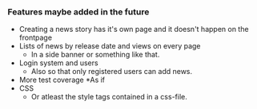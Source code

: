 ### Features maybe added in the future

* Creating a news story has it's own page and it doesn't happen on the frontpage
* Lists of news by release date and views on every page
  * In a side banner or something like that.
* Login system and users
  * Also so that only registered users can add news.
* More test coverage
  *As if
* CSS
  * Or atleast the style tags contained in a css-file.